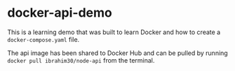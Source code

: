 # docker-api-demo
This is a learning demo that was built to learn Docker and how to create a `docker-compose.yaml` file.

The api image has been shared to Docker Hub and can be pulled by running `docker pull ibrahim30/node-api` from the terminal.
